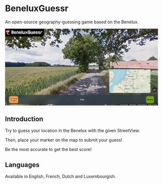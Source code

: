 # BeneluxGuessr

An open-source geography-guessing game based on the Benelux.

![](assets/game-img.png)

## Introduction

Try to guess your location in the Benelux with the given StreetView.

Then, place your marker on the map to submit your guess!

Be the most accurate to get the best score!

## Languages

Available in English, French, Dutch and Luxembourgish.